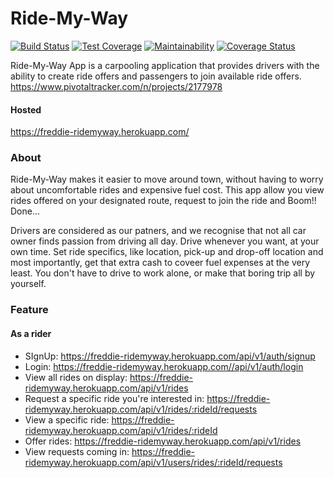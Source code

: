 # Ride-My-Way
[![Build Status](https://travis-ci.org/Frediflexta/Ride-My-Way.svg?branch=develop)](https://travis-ci.org/Frediflexta/Ride-My-Way)
[![Test Coverage](https://api.codeclimate.com/v1/badges/f9ea0b0238a17f2ed566/test_coverage)](https://codeclimate.com/github/Frediflexta/Ride-My-Way/test_coverage)
[![Maintainability](https://api.codeclimate.com/v1/badges/f9ea0b0238a17f2ed566/maintainability)](https://codeclimate.com/github/Frediflexta/Ride-My-Way/maintainability)
[![Coverage Status](https://coveralls.io/repos/github/Frediflexta/Ride-My-Way/badge.svg)](https://coveralls.io/github/Frediflexta/Ride-My-Way)

Ride-My-Way App is a carpooling application that provides drivers with the ability to create ride offers and passengers to join available ride offers.
https://www.pivotaltracker.com/n/projects/2177978

#### Hosted
https://freddie-ridemyway.herokuapp.com/

### About
Ride-My-Way makes it easier to move around town, without having to worry about uncomfortable rides and expensive fuel cost. This app allow you view rides offered on your designated route, request to join the ride and Boom!! Done...

Drivers are considered as our patners, and we recognise that not all car owner finds passion from driving all day. Drive whenever you want, at your own time. Set ride specifics, like location, pick-up and drop-off location and most importantly, get that extra cash to coveer fuel expenses at the very least. You don't have to drive to work alone, or make that boring trip all by yourself.

### Feature
#### As a rider
- SIgnUp: https://freddie-ridemyway.herokuapp.com/api/v1/auth/signup
- Login: https://freddie-ridemyway.herokuapp.com//api/v1/auth/login
- View all rides on display: https://freddie-ridemyway.herokuapp.com/api/v1/rides
- Request a specific ride you're interested in: https://freddie-ridemyway.herokuapp.com/api/v1/rides/:rideId/requests
- View a specific ride: https://freddie-ridemyway.herokuapp.com/api/v1/rides/:rideId
- Offer rides: https://freddie-ridemyway.herokuapp.com/api/v1/rides
- View requests coming in: https://freddie-ridemyway.herokuapp.com/api/v1/users/rides/:rideId/requests
